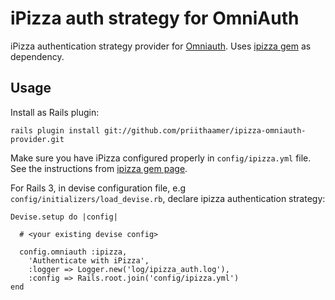 iPizza auth strategy for OmniAuth
=================================

iPizza authentication strategy provider for [Omniauth](https://github.com/intridea/omniauth). Uses [ipizza gem](https://github.com/priithaamer/ipizza) as dependency.

Usage
-----

Install as Rails plugin:

    rails plugin install git://github.com/priithaamer/ipizza-omniauth-provider.git

Make sure you have iPizza configured properly in `config/ipizza.yml` file. See the instructions from [ipizza gem page](https://github.com/priithaamer/ipizza).

For Rails 3, in devise configuration file, e.g `config/initializers/load_devise.rb`, declare ipizza authentication strategy:

    Devise.setup do |config|
    
      # <your existing devise config>
      
      config.omniauth :ipizza,
        'Authenticate with iPizza',
        :logger => Logger.new('log/ipizza_auth.log'),
        :config => Rails.root.join('config/ipizza.yml')
    end

